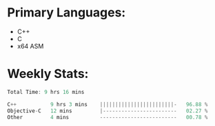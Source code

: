 # Primary Languages:
- C++
- C
- x64 ASM

# Weekly Stats:
<!--START_SECTION:waka-->

```C++
Total Time: 9 hrs 16 mins

C++           9 hrs 3 mins    ||||||||||||||||||||||||-   96.88 %
Objective-C   12 mins         |------------------------   02.27 %
Other         4 mins          -------------------------   00.78 %
```

<!--END_SECTION:waka-->


